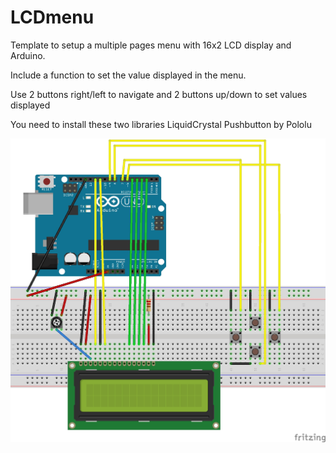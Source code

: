 # LCDmenu
Template to setup a multiple pages menu with 16x2 LCD display and Arduino.

Include a function to set the value displayed in the menu.

Use 2 buttons right/left to navigate
and 2 buttons up/down to set values displayed

You need to install these two libraries
LiquidCrystal
Pushbutton by Pololu

![image](/images/LCDmenu_Setup_bb.jpg)
